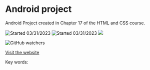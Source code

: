 # Android project
Android Project created in Chapter 17 of the HTML and CSS course.

![Started 03/31/2023](https://img.shields.io/badge/Started-03%2F31%2F2023-8C308C)
![Started 03/31/2023](https://img.shields.io/badge/Finished-03%2F31%2F2023-8C308C)
<a  href="https://twitter.com/guilhermemorae_" target="_blank"><img src="https://img.shields.io/badge/-Twitter-%231DA1F2?logo=twitter&logoColor=white" target="_blank"></a>

![GitHub watchers](https://img.shields.io/github/watchers/guilhermemoraes1/projeto-android)



[Visit the website](https://guilhermemoraes1.github.io/projeto-android/)

Key words: 
